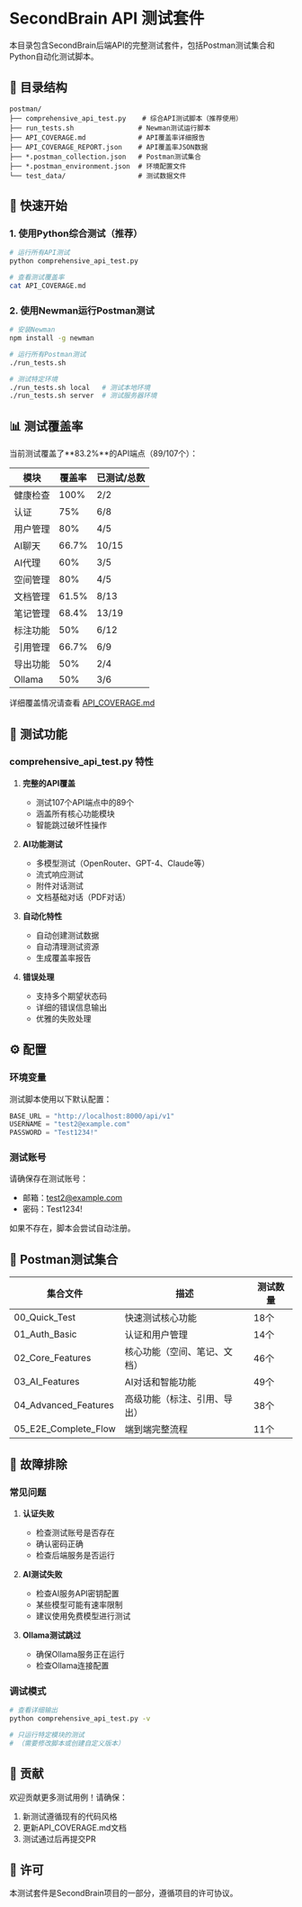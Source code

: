 # SecondBrain API 测试套件

本目录包含SecondBrain后端API的完整测试套件，包括Postman测试集合和Python自动化测试脚本。

## 📁 目录结构

```
postman/
├── comprehensive_api_test.py    # 综合API测试脚本（推荐使用）
├── run_tests.sh                # Newman测试运行脚本
├── API_COVERAGE.md             # API覆盖率详细报告
├── API_COVERAGE_REPORT.json    # API覆盖率JSON数据
├── *.postman_collection.json   # Postman测试集合
├── *.postman_environment.json  # 环境配置文件
└── test_data/                  # 测试数据文件
```

## 🚀 快速开始

### 1. 使用Python综合测试（推荐）

```bash
# 运行所有API测试
python comprehensive_api_test.py

# 查看测试覆盖率
cat API_COVERAGE.md
```

### 2. 使用Newman运行Postman测试

```bash
# 安装Newman
npm install -g newman

# 运行所有Postman测试
./run_tests.sh

# 测试特定环境
./run_tests.sh local   # 测试本地环境
./run_tests.sh server  # 测试服务器环境
```

## 📊 测试覆盖率

当前测试覆盖了**83.2%**的API端点（89/107个）：

| 模块 | 覆盖率 | 已测试/总数 |
|------|--------|-------------|
| 健康检查 | 100% | 2/2 |
| 认证 | 75% | 6/8 |
| 用户管理 | 80% | 4/5 |
| AI聊天 | 66.7% | 10/15 |
| AI代理 | 60% | 3/5 |
| 空间管理 | 80% | 4/5 |
| 文档管理 | 61.5% | 8/13 |
| 笔记管理 | 68.4% | 13/19 |
| 标注功能 | 50% | 6/12 |
| 引用管理 | 66.7% | 6/9 |
| 导出功能 | 50% | 2/4 |
| Ollama | 50% | 3/6 |

详细覆盖情况请查看 [API_COVERAGE.md](./API_COVERAGE.md)

## 🧪 测试功能

### comprehensive_api_test.py 特性

1. **完整的API覆盖**
   - 测试107个API端点中的89个
   - 涵盖所有核心功能模块
   - 智能跳过破坏性操作

2. **AI功能测试**
   - 多模型测试（OpenRouter、GPT-4、Claude等）
   - 流式响应测试
   - 附件对话测试
   - 文档基础对话（PDF对话）

3. **自动化特性**
   - 自动创建测试数据
   - 自动清理测试资源
   - 生成覆盖率报告

4. **错误处理**
   - 支持多个期望状态码
   - 详细的错误信息输出
   - 优雅的失败处理

## ⚙️ 配置

### 环境变量

测试脚本使用以下默认配置：

```python
BASE_URL = "http://localhost:8000/api/v1"
USERNAME = "test2@example.com"
PASSWORD = "Test1234!"
```

### 测试账号

请确保存在测试账号：
- 邮箱：test2@example.com
- 密码：Test1234!

如果不存在，脚本会尝试自动注册。

## 📝 Postman测试集合

| 集合文件 | 描述 | 测试数量 |
|---------|------|----------|
| 00_Quick_Test | 快速测试核心功能 | 18个 |
| 01_Auth_Basic | 认证和用户管理 | 14个 |
| 02_Core_Features | 核心功能（空间、笔记、文档） | 46个 |
| 03_AI_Features | AI对话和智能功能 | 49个 |
| 04_Advanced_Features | 高级功能（标注、引用、导出） | 38个 |
| 05_E2E_Complete_Flow | 端到端完整流程 | 11个 |

## 🔧 故障排除

### 常见问题

1. **认证失败**
   - 检查测试账号是否存在
   - 确认密码正确
   - 检查后端服务是否运行

2. **AI测试失败**
   - 检查AI服务API密钥配置
   - 某些模型可能有速率限制
   - 建议使用免费模型进行测试

3. **Ollama测试跳过**
   - 确保Ollama服务正在运行
   - 检查Ollama连接配置

### 调试模式

```bash
# 查看详细输出
python comprehensive_api_test.py -v

# 只运行特定模块的测试
# （需要修改脚本或创建自定义版本）
```

## 🤝 贡献

欢迎贡献更多测试用例！请确保：

1. 新测试遵循现有的代码风格
2. 更新API_COVERAGE.md文档
3. 测试通过后再提交PR

## 📄 许可

本测试套件是SecondBrain项目的一部分，遵循项目的许可协议。